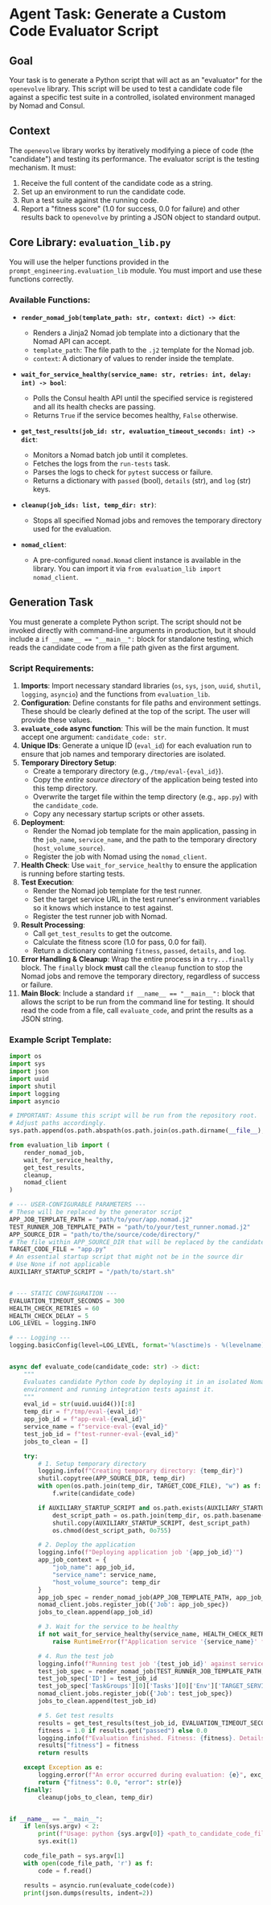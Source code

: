 # Agent Task: Generate a Custom Code Evaluator Script

## Goal

Your task is to generate a Python script that will act as an "evaluator" for the `openevolve` library. This script will be used to test a candidate code file against a specific test suite in a controlled, isolated environment managed by Nomad and Consul.

## Context

The `openevolve` library works by iteratively modifying a piece of code (the "candidate") and testing its performance. The evaluator script is the testing mechanism. It must:
1. Receive the full content of the candidate code as a string.
2. Set up an environment to run the candidate code.
3. Run a test suite against the running code.
4. Report a "fitness score" (1.0 for success, 0.0 for failure) and other results back to `openevolve` by printing a JSON object to standard output.

## Core Library: `evaluation_lib.py`

You will use the helper functions provided in the `prompt_engineering.evaluation_lib` module. You must import and use these functions correctly.

### Available Functions:

- **`render_nomad_job(template_path: str, context: dict) -> dict`**:
  - Renders a Jinja2 Nomad job template into a dictionary that the Nomad API can accept.
  - `template_path`: The file path to the `.j2` template for the Nomad job.
  - `context`: A dictionary of values to render inside the template.

- **`wait_for_service_healthy(service_name: str, retries: int, delay: int) -> bool`**:
  - Polls the Consul health API until the specified service is registered and all its health checks are passing.
  - Returns `True` if the service becomes healthy, `False` otherwise.

- **`get_test_results(job_id: str, evaluation_timeout_seconds: int) -> dict`**:
  - Monitors a Nomad batch job until it completes.
  - Fetches the logs from the `run-tests` task.
  - Parses the logs to check for `pytest` success or failure.
  - Returns a dictionary with `passed` (bool), `details` (str), and `log` (str) keys.

- **`cleanup(job_ids: list, temp_dir: str)`**:
  - Stops all specified Nomad jobs and removes the temporary directory used for the evaluation.

- **`nomad_client`**:
  - A pre-configured `nomad.Nomad` client instance is available in the library. You can import it via `from evaluation_lib import nomad_client`.

## Generation Task

You must generate a complete Python script. The script should not be invoked directly with command-line arguments in production, but it should include a `if __name__ == "__main__":` block for standalone testing, which reads the candidate code from a file path given as the first argument.

### Script Requirements:

1.  **Imports**: Import necessary standard libraries (`os`, `sys`, `json`, `uuid`, `shutil`, `logging`, `asyncio`) and the functions from `evaluation_lib`.
2.  **Configuration**: Define constants for file paths and environment settings. These should be clearly defined at the top of the script. The user will provide these values.
3.  **`evaluate_code` async function**: This will be the main function. It must accept one argument: `candidate_code: str`.
4.  **Unique IDs**: Generate a unique ID (`eval_id`) for each evaluation run to ensure that job names and temporary directories are isolated.
5.  **Temporary Directory Setup**:
    -   Create a temporary directory (e.g., `/tmp/eval-{eval_id}`).
    -   Copy the *entire source directory* of the application being tested into this temp directory.
    -   Overwrite the target file within the temp directory (e.g., `app.py`) with the `candidate_code`.
    -   Copy any necessary startup scripts or other assets.
6.  **Deployment**:
    -   Render the Nomad job template for the main application, passing in the `job_name`, `service_name`, and the path to the temporary directory (`host_volume_source`).
    -   Register the job with Nomad using the `nomad_client`.
7.  **Health Check**: Use `wait_for_service_healthy` to ensure the application is running before starting tests.
8.  **Test Execution**:
    -   Render the Nomad job template for the test runner.
    -   Set the target service URL in the test runner's environment variables so it knows which instance to test against.
    -   Register the test runner job with Nomad.
9.  **Result Processing**:
    -   Call `get_test_results` to get the outcome.
    -   Calculate the fitness score (1.0 for pass, 0.0 for fail).
    -   Return a dictionary containing `fitness`, `passed`, `details`, and `log`.
10. **Error Handling & Cleanup**: Wrap the entire process in a `try...finally` block. The `finally` block **must** call the `cleanup` function to stop the Nomad jobs and remove the temporary directory, regardless of success or failure.
11. **Main Block**: Include a standard `if __name__ == "__main__":` block that allows the script to be run from the command line for testing. It should read the code from a file, call `evaluate_code`, and print the results as a JSON string.

### Example Script Template:

```python
import os
import sys
import json
import uuid
import shutil
import logging
import asyncio

# IMPORTANT: Assume this script will be run from the repository root.
# Adjust paths accordingly.
sys.path.append(os.path.abspath(os.path.join(os.path.dirname(__file__), '..')))

from evaluation_lib import (
    render_nomad_job,
    wait_for_service_healthy,
    get_test_results,
    cleanup,
    nomad_client
)

# --- USER-CONFIGURABLE PARAMETERS ---
# These will be replaced by the generator script
APP_JOB_TEMPLATE_PATH = "path/to/your/app.nomad.j2"
TEST_RUNNER_JOB_TEMPLATE_PATH = "path/to/your/test_runner.nomad.j2"
APP_SOURCE_DIR = "path/to/the/source/code/directory/"
# The file within APP_SOURCE_DIR that will be replaced by the candidate code
TARGET_CODE_FILE = "app.py"
# An essential startup script that might not be in the source dir
# Use None if not applicable
AUXILIARY_STARTUP_SCRIPT = "/path/to/start.sh"


# --- STATIC CONFIGURATION ---
EVALUATION_TIMEOUT_SECONDS = 300
HEALTH_CHECK_RETRIES = 60
HEALTH_CHECK_DELAY = 5
LOG_LEVEL = logging.INFO

# --- Logging ---
logging.basicConfig(level=LOG_LEVEL, format='%(asctime)s - %(levelname)s - %(message)s')


async def evaluate_code(candidate_code: str) -> dict:
    """
    Evaluates candidate Python code by deploying it in an isolated Nomad
    environment and running integration tests against it.
    """
    eval_id = str(uuid.uuid4())[:8]
    temp_dir = f"/tmp/eval-{eval_id}"
    app_job_id = f"app-eval-{eval_id}"
    service_name = f"service-eval-{eval_id}"
    test_job_id = f"test-runner-eval-{eval_id}"
    jobs_to_clean = []

    try:
        # 1. Setup temporary directory
        logging.info(f"Creating temporary directory: {temp_dir}")
        shutil.copytree(APP_SOURCE_DIR, temp_dir)
        with open(os.path.join(temp_dir, TARGET_CODE_FILE), "w") as f:
            f.write(candidate_code)

        if AUXILIARY_STARTUP_SCRIPT and os.path.exists(AUXILIARY_STARTUP_SCRIPT):
            dest_script_path = os.path.join(temp_dir, os.path.basename(AUXILIARY_STARTUP_SCRIPT))
            shutil.copy(AUXILIARY_STARTUP_SCRIPT, dest_script_path)
            os.chmod(dest_script_path, 0o755)

        # 2. Deploy the application
        logging.info(f"Deploying application job '{app_job_id}'")
        app_job_context = {
            "job_name": app_job_id,
            "service_name": service_name,
            "host_volume_source": temp_dir
        }
        app_job_spec = render_nomad_job(APP_JOB_TEMPLATE_PATH, app_job_context)
        nomad_client.jobs.register_job({'Job': app_job_spec})
        jobs_to_clean.append(app_job_id)

        # 3. Wait for the service to be healthy
        if not wait_for_service_healthy(service_name, HEALTH_CHECK_RETRIES, HEALTH_CHECK_DELAY):
            raise RuntimeError(f"Application service '{service_name}' failed to become healthy.")

        # 4. Run the test job
        logging.info(f"Running test job '{test_job_id}' against service '{service_name}'")
        test_job_spec = render_nomad_job(TEST_RUNNER_JOB_TEMPLATE_PATH, {})
        test_job_spec['ID'] = test_job_id
        test_job_spec['TaskGroups'][0]['Tasks'][0]['Env']['TARGET_SERVICE_URL'] = f"http://{service_name}.service.consul:8000"
        nomad_client.jobs.register_job({'Job': test_job_spec})
        jobs_to_clean.append(test_job_id)

        # 5. Get test results
        results = get_test_results(test_job_id, EVALUATION_TIMEOUT_SECONDS)
        fitness = 1.0 if results.get("passed") else 0.0
        logging.info(f"Evaluation finished. Fitness: {fitness}. Details: {results.get('details')}")
        results["fitness"] = fitness
        return results

    except Exception as e:
        logging.error(f"An error occurred during evaluation: {e}", exc_info=True)
        return {"fitness": 0.0, "error": str(e)}
    finally:
        cleanup(jobs_to_clean, temp_dir)


if __name__ == "__main__":
    if len(sys.argv) < 2:
        print(f"Usage: python {sys.argv[0]} <path_to_candidate_code_file>")
        sys.exit(1)

    code_file_path = sys.argv[1]
    with open(code_file_path, 'r') as f:
        code = f.read()

    results = asyncio.run(evaluate_code(code))
    print(json.dumps(results, indent=2))

```